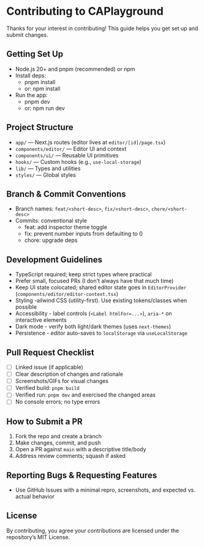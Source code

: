 # Contributing to CAPlayground

Thanks for your interest in contributing! This guide helps you get set up and submit changes.

## Getting Set Up

- Node.js 20+ and pnpm (recommended) or npm
- Install deps:
  - pnpm install
  - or: npm install
- Run the app:
  - pnpm dev
  - or: npm run dev

## Project Structure

- `app/` — Next.js routes (editor lives at `editor/[id]/page.tsx`)
- `components/editor/` — Editor UI and context
- `components/ui/` — Reusable UI primitives
- `hooks/` — Custom hooks (e.g., `use-local-storage`)
- `lib/` — Types and utilities
- `styles/` — Global styles

## Branch & Commit Conventions

- Branch names: `feat/<short-desc>`, `fix/<short-desc>`, `chore/<short-desc>`
- Commits: conventional style
  - feat: add inspector theme toggle
  - fix: prevent number inputs from defaulting to 0
  - chore: upgrade deps

## Development Guidelines

- TypeScript required; keep strict types where practical
- Prefer small, focused PRs (I don't always have that much time)
- Keep UI state colocated; shared editor state goes in `EditorProvider` (`components/editor/editor-context.tsx`)
- Styling -ailwind CSS (utility-first). Use existing tokens/classes when possible
- Accessibility - label controls (`<Label htmlFor=...>`), `aria-*` on interactive elements
- Dark mode - verify both light/dark themes (uses `next-themes`)
- Persistence - editor auto-saves to `localStorage` via `useLocalStorage`

## Pull Request Checklist

- [ ] Linked issue (if applicable)
- [ ] Clear description of changes and rationale
- [ ] Screenshots/GIFs for visual changes
- [ ] Verified build: `pnpm build`
- [ ] Verified run: `pnpm dev` and exercised the changed areas
- [ ] No console errors; no type errors

## How to Submit a PR

1. Fork the repo and create a branch
2. Make changes, commit, and push
3. Open a PR against `main` with a descriptive title/body
4. Address review comments; squash if asked

## Reporting Bugs & Requesting Features

- Use GitHub Issues with a minimal repro, screenshots, and expected vs. actual behavior

## License

By contributing, you agree your contributions are licensed under the repository’s MIT License.
